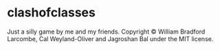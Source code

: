 # clashofclasses
Just a silly game by me and my friends. Copyright © William Bradford Larcombe, Cal Weyland-Oliver and Jagroshan Bal under the MIT license.
